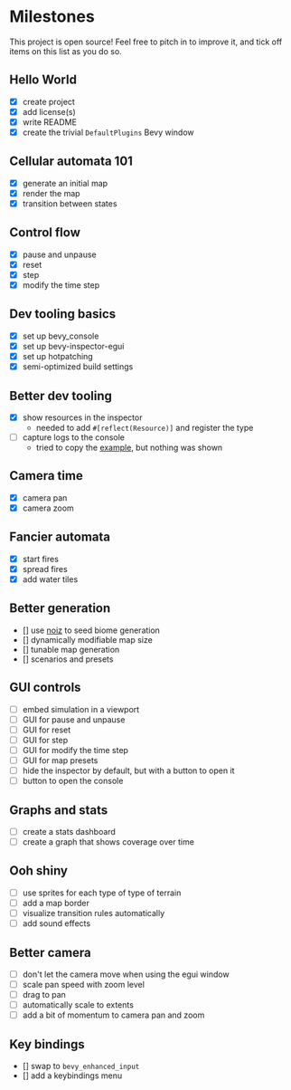 # Milestones

This project is open source! Feel free to pitch in to improve it, and tick off items on this list as you do so.

## Hello World

- [x] create project
- [x] add license(s)
- [x] write README
- [x] create the trivial `DefaultPlugins` Bevy window

## Cellular automata 101

- [x] generate an initial map
- [x] render the map
- [x] transition between states

## Control flow

- [x] pause and unpause
- [x] reset
- [x] step
- [x] modify the time step

## Dev tooling basics

- [x] set up bevy_console
- [x] set up bevy-inspector-egui
- [x] set up hotpatching
- [x] semi-optimized build settings

## Better dev tooling

- [x] show resources in the inspector
  - needed to add `#[reflect(Resource)]` and register the type
- [ ] capture logs to the console
  - tried to copy the [example](https://github.com/RichoDemus/bevy-console/blob/main/examples/capture_bevy_logs.rs), but nothing was shown

## Camera time

- [x] camera pan
- [x] camera zoom

## Fancier automata

- [x] start fires
- [x] spread fires
- [x] add water tiles

## Better generation

- [] use [noiz](https://docs.rs/noiz/latest/noiz/) to seed biome generation
- [] dynamically modifiable map size
- [] tunable map generation
- [] scenarios and presets

## GUI controls

- [ ] embed simulation in a viewport
- [ ] GUI for pause and unpause
- [ ] GUI for reset
- [ ] GUI for step
- [ ] GUI for modify the time step
- [ ] GUI for map presets
- [ ] hide the inspector by default, but with a button to open it
- [ ] button to open the console

## Graphs and stats

- [ ] create a stats dashboard
- [ ] create a graph that shows coverage over time

## Ooh shiny

- [ ] use sprites for each type of type of terrain
- [ ] add a map border
- [ ] visualize transition rules automatically
- [ ] add sound effects

## Better camera

- [ ] don't let the camera move when using the egui window
- [ ] scale pan speed with zoom level
- [ ] drag to pan
- [ ] automatically scale to extents
- [ ] add a bit of momentum to camera pan and zoom

## Key bindings

- [] swap to `bevy_enhanced_input`
- [] add a keybindings menu
